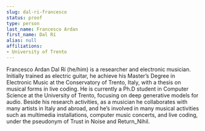 ```yaml
---
slug: dal-ri-francesco
status: proof
type: person
last_name: Francesco Ardan
first_name: Dal Rí
alias: null
affiliations:
- University of Trento
---
```


Francesco Ardan Dal Rí (he/him) is a researcher and electronic musician. Initially
trained as electric guitar, he achieve his Master’s Degree in Electronic Music at
the Conservatory of Trento, Italy, with a thesis on musical forms in live coding.
He is currently a Ph.D student in Computer Science at the University of Trento,
focusing on deep generative models for audio. Beside his research activities,
as a musician he collaborates with many artists in Italy and abroad, and he’s
involved in many musical activities such as multimedia installations, computer
music concerts, and live coding, under the pseudonym of Trust in Noise and
Return_Nihil.
